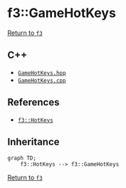 # f3::GameHotKeys

[Return to `f3`](/docs/f3.md)

## C++

- [`GameHotKeys.hpp`](/src/f3/GameHotKeys.hpp)
- [`GameHotKeys.cpp`](/src/f3/GameHotKeys.cpp)

## References

- [`f3::HotKeys`](/docs/f3/HotKeys.md)

## Inheritance

```mermaid
graph TD;
    f3::HotKeys --> f3::GameHotKeys
```

[Return to `f3`](/docs/f3.md)